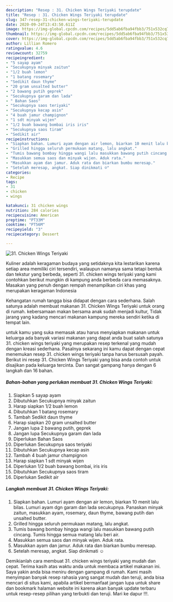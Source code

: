 ```yaml
---
description: "Resep : 31. Chicken Wings Teriyaki terupdate"
title: "Resep : 31. Chicken Wings Teriyaki terupdate"
slug: 347-resep-31-chicken-wings-teriyaki-terupdate
date: 2020-09-24T13:43:50.611Z
image: https://img-global.cpcdn.com/recipes/5dd5ab6fba94fbb3/751x532cq70/31-chicken-wings-teriyaki-foto-resep-utama.jpg
thumbnail: https://img-global.cpcdn.com/recipes/5dd5ab6fba94fbb3/751x532cq70/31-chicken-wings-teriyaki-foto-resep-utama.jpg
cover: https://img-global.cpcdn.com/recipes/5dd5ab6fba94fbb3/751x532cq70/31-chicken-wings-teriyaki-foto-resep-utama.jpg
author: Lillian Romero
ratingvalue: 4.6
reviewcount: 32759
recipeingredient:
- "5 sayap ayam"
- "Secukupnya minyak zaitun"
- "1/2 buah lemon"
- "1 batang rosemary"
- "Sedikit daun thyme"
- "20 gram unsalted butter"
- "2 bawang putih geprek"
- "Secukupnya garam dan lada"
- " Bahan Saos"
- "Secukupnya saos teriyaki"
- "Secukupnya kecap asin"
- "4 buah jamur champignon"
- "1 sdt minyak wijen"
- "1/2 buah bawang bombai iris iris"
- "Secukupnya saos tiram"
- "Sedikit air"
recipeinstructions:
- "Siapkan bahan. Lumuri ayam dengan air lemon, biarkan 10 menit lalu bilas. Lumuri ayam dgn garam dan lada secukupnya. Panaskan minyak zaitun, masukkan ayam, rosemary, daun thyme, bawang putih dan unsalted butter."
- "Grilled hingga seluruh permukaan matang, lalu angkat."
- "Tumis bawang bombay hingga wangi lalu masukkan bawang putih cincang. Tumis hingga semua matang lalu beri air."
- "Masukkan semua saos dan minyak wijen. Aduk rata."
- "Masukkan ayam dan jamur. Aduk rata dan biarkan bumbu meresap."
- "Setelah meresap, angkat. Siap dinikmati ☺️"
categories:
- Recipe
tags:
- 31
- chicken
- wings

katakunci: 31 chicken wings 
nutrition: 284 calories
recipecuisine: American
preptime: "PT33M"
cooktime: "PT56M"
recipeyield: "3"
recipecategory: Dessert

---
```



![31. Chicken Wings Teriyaki](https://img-global.cpcdn.com/recipes/5dd5ab6fba94fbb3/751x532cq70/31-chicken-wings-teriyaki-foto-resep-utama.jpg)

Kuliner adalah keragaman budaya yang setidaknya kita lestarikan karena setiap area memiliki ciri tersendiri, walaupun namanya sama tetapi bentuk dan tekstur yang berbeda, seperti 31. chicken wings teriyaki yang kami contohkan berikut mungkin di kampung anda berbeda cara memasaknya. Masakan yang penuh dengan rempah menampilkan ciri khas yang merupakan keragaman Indonesia



Kehangatan rumah tangga bisa didapat dengan cara sederhana. Salah satunya adalah membuat makanan 31. Chicken Wings Teriyaki untuk orang di rumah. kebersamaan makan bersama anak sudah menjadi kultur, Tidak jarang yang kadang mencari makanan kampung mereka sendiri ketika di tempat lain.

untuk kamu yang suka memasak atau harus menyiapkan makanan untuk keluarga ada banyak variasi makanan yang dapat anda buat salah satunya 31. chicken wings teriyaki yang merupakan resep terkenal yang mudah dengan kreasi sederhana. Pasalnya sekarang ini kamu dapat dengan cepat menemukan resep 31. chicken wings teriyaki tanpa harus bersusah payah.
Berikut ini resep 31. Chicken Wings Teriyaki yang bisa anda contoh untuk disajikan pada keluarga tercinta. Dan sangat gampang hanya dengan 6 langkah dan 16 bahan.


<!--inarticleads1-->

##### Bahan-bahan yang perlukan membuat 31. Chicken Wings Teriyaki:

1. Siapkan 5 sayap ayam
1. Dibutuhkan Secukupnya minyak zaitun
1. Harap siapkan 1/2 buah lemon
1. Dibutuhkan 1 batang rosemary
1. Tambah Sedikit daun thyme
1. Harap siapkan 20 gram unsalted butter
1. Jangan lupa 2 bawang putih, geprek
1. Jangan lupa Secukupnya garam dan lada
1. Diperlukan  Bahan Saos
1. Diperlukan Secukupnya saos teriyaki
1. Dibutuhkan Secukupnya kecap asin
1. Tambah 4 buah jamur champignon
1. Harap siapkan 1 sdt minyak wijen
1. Diperlukan 1/2 buah bawang bombai, iris iris
1. Dibutuhkan Secukupnya saos tiram
1. Diperlukan Sedikit air




<!--inarticleads2-->

##### Langkah membuat  31. Chicken Wings Teriyaki:

1. Siapkan bahan. Lumuri ayam dengan air lemon, biarkan 10 menit lalu bilas. Lumuri ayam dgn garam dan lada secukupnya. Panaskan minyak zaitun, masukkan ayam, rosemary, daun thyme, bawang putih dan unsalted butter.
1. Grilled hingga seluruh permukaan matang, lalu angkat.
1. Tumis bawang bombay hingga wangi lalu masukkan bawang putih cincang. Tumis hingga semua matang lalu beri air.
1. Masukkan semua saos dan minyak wijen. Aduk rata.
1. Masukkan ayam dan jamur. Aduk rata dan biarkan bumbu meresap.
1. Setelah meresap, angkat. Siap dinikmati ☺️




Demikianlah cara membuat 31. chicken wings teriyaki yang mudah dan cepat. Terima kasih atas waktu anda untuk membaca artikel makanan ini. Saya yakin anda bisa meniru dengan gampang di rumah. Kami masih menyimpan banyak resep rahasia yang sangat mudah dan teruji, anda bisa mencari di situs kami, apabila artikel bermanfaat jangan lupa untuk share dan bookmark halaman website ini karena akan banyak update terbaru untuk resep-resep pilihan yang terbukti dan teruji. Mari ke dapur !!!. 
